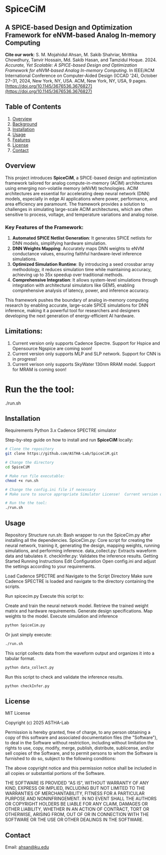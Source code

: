 # SpiceCiM

## A SPICE-based Design and Optimization Framework for eNVM-based Analog In-memory Computing

**Cite our work**:
S. M. Mojahidul Ahsan, M. Sakib Shahriar, Mrittika Chowdhury, Tanvir Hossain, Md. Sakib Hasan, and Tamzidul Hoque. 2024. *Accurate, Yet Scalable: A SPICE-based Design and Optimization Framework for eNVM-based Analog In-memory Computing*. In IEEE/ACM International Conference on Computer-Aided Design (ICCAD '24), October 27–31, 2024, New York, NY, USA. ACM, New York, NY, USA, 9 pages. [https://doi.org/10.1145/3676536.3676827](https://doi.org/10.1145/3676536.3676827)


## Table of Contents

1. [Overview](#overview)
2. [Background](#background)
3. [Installation](#installation)
4. [Usage](#usage)
5. [Features](#features)
6. [License](#license)
7. [Contact](#contact)

## Overview

This project introduces **SpiceCiM**, a SPICE-based design and optimization framework tailored for analog compute-in-memory (ACIM) architectures using emerging non-volatile memory (eNVM) technologies. ACIM architectures are essential for accelerating deep neural network (DNN) models, especially in edge AI applications where power, performance, and area efficiency are paramount. The framework provides a solution to challenges in simulating large-scale ACIM architectures, which are often sensitive to process, voltage, and temperature variations and analog noise.

### Key Features of the Framework:

1. **Automated SPICE Netlist Generation**: It generates SPICE netlists for DNN models, simplifying hardware simulation.
2. **DNN Weights Mapping**: Accurately maps DNN weights to eNVM conductance values, ensuring faithful hardware-level inference simulations.
3. **Optimized Simulation Runtime**: By introducing a seed crossbar array methodology, it reduces simulation time while maintaining accuracy, achieving up to 35x speedup over traditional methods.
4. **Comprehensive Integration**: It allows system-level simulations through integration with architectural simulators like GEM5, enabling comprehensive analysis of latency, power, and inference accuracy.

This framework pushes the boundary of analog in-memory computing research by enabling accurate, large-scale SPICE simulations for DNN inference, making it a powerful tool for researchers and designers developing the next generation of energy-efficient AI hardware.

## Limitations:
1. Current version only supports Cadence Spectre. Support for Hspice and Opensource Ngspice are coming soon!
2. Current version only supports MLP and SLP network. Support for CNN is in progress!
3. Current verison only supports SkyWater 130nm RRAM model. Support for MRAM is coming soon!

# Run the the tool:
./run.sh


## Installation

Requirements
Python 3.x
Cadence SPECTRE simulator

Step-by-step guide on how to install and run **SpiceCiM** locally:
```bash
# Clone the repository
git clone https://github.com/ASTHA-Lab/SpiceCiM.git

# Change the directory
cd SpiceCiM

# Make run file executable:
chmod +x run.sh

# Change the config.ini file if necessary
# Make sure to source appropriate Simulator License!  Current version only supports Cadence Spectre. Support for Hspice and Opensource Ngspice are coming soon!

# Run the the tool:
./run.sh

```

## Usage
Repository Structure
run.sh: Bash wrapper to run the SpiceCim.py after installing all the dependencies.
SpiceCim.py: Core script for creating the neural network, training it, generating the design, mapping weights, running simulations, and performing inference.
data_collect.py: Extracts waveform data and tabulates it.
checkInfer.py: Validates the inference results.
Getting Started
Running Instructions
Edit Configuration
Open config.ini and adjust the settings according to your requirements.

Load Cadence SPECTRE and Navigate to the Script Directory
Make sure Cadence SPECTRE is loaded and navigate to the directory containing the scripts.

Run spicecim.py
Execute this script to:

Create and train the neural network model.
Retrieve the trained weight matrix and hardware requirements.
Generate design specifications.
Map weights to the model.
Execute simulation and inference
```bash
python SpiceCim.py
```
Or just simply execute:
```bash
./run.sh
```

This script collects data from the waveform output and organizes it into a tabular format.
```bash
python data_collect.py
```
Run this script to check and validate the inference results.
```bash
python checkInfer.py
```


## License
MIT License

Copyright (c) 2025 ASTHA-Lab

Permission is hereby granted, free of charge, to any person obtaining a copy
of this software and associated documentation files (the "Software"), to deal
in the Software without restriction, including without limitation the rights
to use, copy, modify, merge, publish, distribute, sublicense, and/or sell
copies of the Software, and to permit persons to whom the Software is
furnished to do so, subject to the following conditions:

The above copyright notice and this permission notice shall be included in all
copies or substantial portions of the Software.

THE SOFTWARE IS PROVIDED "AS IS", WITHOUT WARRANTY OF ANY KIND, EXPRESS OR
IMPLIED, INCLUDING BUT NOT LIMITED TO THE WARRANTIES OF MERCHANTABILITY,
FITNESS FOR A PARTICULAR PURPOSE AND NONINFRINGEMENT. IN NO EVENT SHALL THE
AUTHORS OR COPYRIGHT HOLDERS BE LIABLE FOR ANY CLAIM, DAMAGES OR OTHER
LIABILITY, WHETHER IN AN ACTION OF CONTRACT, TORT OR OTHERWISE, ARISING FROM,
OUT OF OR IN CONNECTION WITH THE SOFTWARE OR THE USE OR OTHER DEALINGS IN THE
SOFTWARE.
## Contact
Email: ahsan@ku.edu

